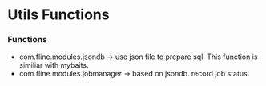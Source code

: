 Utils Functions
================

### Functions

  * com.fline.modules.jsondb -> use json file to prepare sql. This function is similiar with mybaits. 
  * com.fline.modules.jobmanager -> based on jsondb. record job status.  

